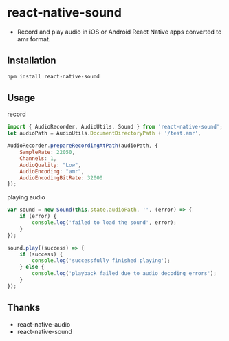 # react-native-sound

- Record and play audio in iOS or Android React Native apps converted to amr format.

## Installation

```sh
npm install react-native-sound
```

## Usage
record
```js
import { AudioRecorder, AudioUtils, Sound } from 'react-native-sound';
let audioPath = AudioUtils.DocumentDirectoryPath + '/test.amr',

AudioRecorder.prepareRecordingAtPath(audioPath, {
	SampleRate: 22050,
	Channels: 1,
	AudioQuality: "Low",
	AudioEncoding: "amr",
	AudioEncodingBitRate: 32000
});
```
playing audio
```js
var sound = new Sound(this.state.audioPath, '', (error) => {
	if (error) {
		console.log('failed to load the sound', error);
	}
});

sound.play((success) => {
	if (success) {
		console.log('successfully finished playing');
	} else {
		console.log('playback failed due to audio decoding errors');
	}
});
```
## Thanks
- react-native-audio
- react-native-sound
